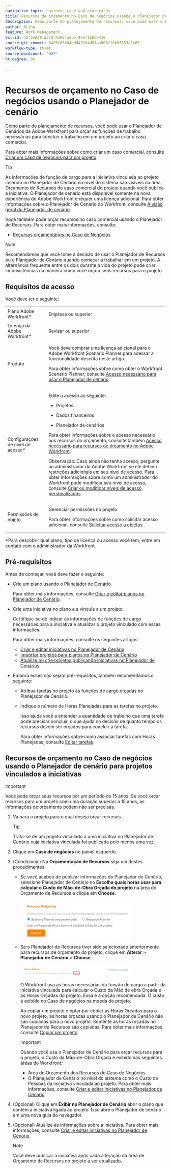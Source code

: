```yaml
---
navigation-topic: business-case-and-scorecards
title: Recursos de orçamento no Caso de negócios usando o Planejador de cenário
description: Como parte do planejamento de recursos, você pode usar o Planejador de Cenários da Adobe Workfront para orçar as funções de trabalho necessárias para concluir o trabalho em um projeto ao criar o caso comercial.
author: Alina
feature: Work Management
exl-id: d5f3e348-dc7d-4265-a5ce-8eef152db410
source-git-commit: 8420f65e84edd42204d91aa503ff0b95153a1e67
workflow-type: tm+mt
source-wordcount: '927'
ht-degree: 0%

---
```


# Recursos de orçamento no Caso de negócios usando o Planejador de cenário

Como parte do planejamento de recursos, você pode usar o Planejador de Cenários da Adobe Workfront para orçar as funções de trabalho necessárias para concluir o trabalho em um projeto ao criar o caso comercial.

Para obter mais informações sobre como criar um caso comercial, consulte [Criar um caso de negócios para um projeto](../../../manage-work/projects/define-a-business-case/create-business-case.md).

>[!TIP]
>
>As informações de função de cargo para a iniciativa vinculada ao projeto inserido no Planejador de Cenário no nível do sistema são visíveis na área Orçamento de Recursos do caso comercial do projeto quando você publica a iniciativa. O Planejador de cenário está disponível somente na nova experiência do Adobe Workfront e requer uma licença adicional. Para obter informações sobre o Planejador de Cenário do Workfront, consulte [A visão geral do Planejador de cenário](../../../scenario-planner/scenario-planner-overview.md).

Você também pode orçar recursos no caso comercial usando o Planejador de Recursos. Para obter mais informações, consulte:

* [Recursos orçamentários no Caso de Negócios](../../../manage-work/projects/define-a-business-case/budget-resources-in-business-case.md)

   <!--* [Budget resources by project in the Resource Planner](../../../resource-mgmt/resource-planning/budget-by-project-resource-planner-d.md)-->

>[!NOTE]
>
>Recomendamos que você tome a decisão de usar o Planejador de Recursos ou o Planejador de Cenário quando começar a trabalhar em um projeto. A alternância frequente entre os dois durante a vida do projeto pode criar inconsistências na maneira como você orçou seus recursos para o projeto.

## Requisitos de acesso

Você deve ter o seguinte:

<table style="table-layout:auto"> 
 <col> 
 </col> 
 <col> 
 </col> 
 <tbody> 
  <tr> 
   <td role="rowheader">Plano Adobe Workfront*</td> 
   <td> <p>Empresa ou superior</p> </td> 
  </tr> 
  <tr> 
   <td role="rowheader">Licença da Adobe Workfront*</td> 
   <td> <p>Revisar ou superior</p> </td> 
  </tr> 
  <tr> 
   <td role="rowheader">Produto</td> 
   <td> <p>Você deve comprar uma licença adicional para o Adobe Workfront Scenario Planner para acessar a funcionalidade descrita neste artigo.</p> <p>Para obter informações sobre como obter o Workfront Scenario Planner, consulte <a href="../../../scenario-planner/access-needed-to-use-sp.md" class="MCXref xref">Acesso necessário para usar o Planejador de cenário</a>. </p> </td> 
  </tr> 
  <tr> 
   <td role="rowheader">Configurações de nível de acesso*</td> 
   <td> <p>Edite o acesso ao seguinte: </p> 
    <ul> 
     <li> <p>Projetos</p> </li> 
     <li> <p>Dados financeiros</p> </li> 
     <li> <p>Planejador de cenários </p> </li> 
    </ul> <p>Para obter informações sobre o acesso necessário aos recursos do orçamento, consulte também <a href="../../../resource-mgmt/resource-planning/access-needed-to-budget-resources.md" class="MCXref xref">Acesso necessário para recursos de orçamento no Adobe Workfront</a>.</p> <p>Observação: Caso ainda não tenha acesso, pergunte ao administrador do Adobe Workfront se ele definiu restrições adicionais em seu nível de acesso. Para obter informações sobre como um administrador do Workfront pode modificar seu nível de acesso, consulte <a href="../../../administration-and-setup/add-users/configure-and-grant-access/create-modify-access-levels.md" class="MCXref xref">Criar ou modificar níveis de acesso personalizados</a>.</p> </td> 
  </tr> 
  <tr> 
   <td role="rowheader">Permissões de objeto</td> 
   <td> <p>Gerenciar permissões no projeto</p> <p>Para obter informações sobre como solicitar acesso adicional, consulte <a href="../../../workfront-basics/grant-and-request-access-to-objects/request-access.md" class="MCXref xref">Solicitar acesso a objetos </a>.</p> </td> 
  </tr> 
 </tbody> 
</table>

&#42;Para descobrir qual plano, tipo de licença ou acesso você tem, entre em contato com o administrador da Workfront.

## Pré-requisitos

Antes de começar, você deve fazer o seguinte:

* Crie um plano usando o Planejador de Cenário.

   Para obter mais informações, consulte [Criar e editar planos no Planejador de Cenário](../../../scenario-planner/create-and-edit-plans.md).

* Crie uma iniciativa no plano e a vincule a um projeto.

   Certifique-se de indicar as informações de funções de cargo necessárias para a iniciativa e atualizar o projeto vinculado com essas informações.

   Para obter mais informações, consulte os seguintes artigos:

   * [Criar e editar iniciativas no Planejador de Cenário](../../../scenario-planner/create-and-edit-initiatives.md)
   * [Importar projetos para planos no Planejador de Cenário](../../../scenario-planner/import-projects-to-plans.md)
   * [Atualize ou crie projetos publicando iniciativas no Planejador de Cenários](../../../scenario-planner/publish-scenarios-update-projects.md).

* Embora esses não sejam pré-requisitos, também recomendamos o seguinte:

   * Atribua tarefas no projeto às funções de cargo orçadas no Planejador de Cenário.
   * Indique o número de Horas Planejadas para as tarefas no projeto.

      Isso ajuda você a entender a quantidade de trabalho que uma tarefa pode precisar concluir, o que ajuda na decisão de quanto tempo os recursos devem ser orçados para concluir a tarefa.

      Para obter informações sobre como associar tarefas com Horas Planejadas, consulte [Editar tarefas](../../../manage-work/tasks/manage-tasks/edit-tasks.md).

## Recursos de orçamento no Caso de negócios usando o Planejador de cenário para projetos vinculados a iniciativas

>[!IMPORTANT]
Você pode orçar seus recursos por um período de 15 anos. Se você orçar recursos para um projeto com uma duração superior a 15 anos, as informações de orçamento podem não ser precisas.
<!--
><MadCap:conditionalText data-mc-conditions="QuicksilverOrClassic.Draft mode">>
>(is this still accurate for the Scenario Planner?)>
></MadCap:conditionalText>>
>-->


1. Vá para o projeto para o qual deseja orçar recursos.

   >[!TIP]
   Trata-se de um projeto vinculado a uma iniciativa no Planejador de Cenário cuja iniciativa vinculada foi publicada pelo menos uma vez.

1. Clique em **Caso de negócios** no painel esquerdo.
1. (Condicional) Na **Orçamentação de Recursos** siga um destes procedimentos:

   * Se você acabou de publicar informações do Planejador de Cenário, selecione Planejador de Cenário no **Escolha quais horas usar para calcular o Custo de Mão-de-Obra Orçada do projeto** na área do Orçamento de Recursos e clique em **Choose**.

      ![](assets/business-case-sp-selected-with-choose-button-350x121.png)

   * Se o Planejador de Recursos tiver sido selecionado anteriormente para recursos de orçamento do projeto, clique em **Alterar** > **Planejador de Cenário** > **Choose**.

      ![](assets/business-case-rp-selected-change-option-to-switch-to-sp-highlighted-350x37.png)

      O Workfront usa as horas necessárias da função de cargo a partir da iniciativa vinculada para calcular o Custo da Mão de obra Orçada e as Horas Orçadas do projeto. Essa é a opção recomendada. O custo é exibido no Caso de negócios na moeda do projeto.

      Ao copiar um projeto e optar por copiar as Horas Orçadas para o novo projeto, as horas orçadas usando o Planejador de Cenário não são copiadas para o novo projeto. Somente as horas orçadas no Planejador de Recursos são copiadas. Para obter mais informações, consulte [Copiar um projeto](../manage-projects/copy-project.md).

      >[!IMPORTANT]
      Quando você usa o Planejador de Cenário para orçar recursos para o projeto, o Custo da Mão-de-Obra Orçada é exibido nas seguintes áreas do Workfront:
      * Área do Orçamento dos Recursos do Caso de Negócios
      * O Planejador de Cenário no nível do sistema como o Custo de Pessoas da iniciativa vinculada ao projeto. Para obter mais informações, consulte [Criar e editar iniciativas no Planejador de Cenário](../../../scenario-planner/create-and-edit-initiatives.md).


1. (Opcional) Clique em **Exibir no Planejador de Cenário** abrir o plano que contém a iniciativa ligada ao projeto. Isso abre o Planejador de cenário em uma nova guia do navegador.
1. (Opcional) Atualize as informações sobre a iniciativa. Para obter mais informações, consulte [Criar e editar iniciativas no Planejador de Cenário](../../../scenario-planner/create-and-edit-initiatives.md).

   >[!NOTE]
   Você deve publicar a iniciativa após cada alteração da área de Orçamento de Recursos no projeto a ser atualizado.
